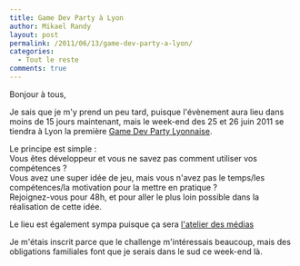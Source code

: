 ```yaml
---
title: Game Dev Party à Lyon
author: Mikael Randy
layout: post
permalink: /2011/06/13/game-dev-party-a-lyon/
categories:
  - Tout le reste
comments: true
---
```


Bonjour à tous,

Je sais que je m'y prend un peu tard, puisque l'évènement aura lieu dans moins de 15 jours maintenant, mais le week-end des 25 et 26 juin 2011 se tiendra à Lyon la première [Game Dev Party Lyonnaise](http://gamedevparty.posterous.com/).

Le principe est simple :  
Vous êtes développeur et vous ne savez pas comment utiliser vos compétences ?  
Vous avez une super idée de jeu, mais vous n'avez pas le temps/les compétences/la motivation pour la mettre en pratique ?  
Rejoignez-vous pour 48h, et pour aller le plus loin possible dans la réalisation de cette idée.

Le lieu est également sympa puisque ça sera [l'atelier des médias](http://gamedevparty.posterous.com/le-lieu-latelier-des-medias)

Je m'étais inscrit parce que le challenge m'intéressais beaucoup, mais des obligations familiales font que je serais dans le sud ce week-end là.
